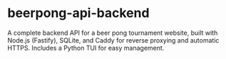 # beerpong-api-backend
A complete backend API for a beer pong tournament website, built with Node.js (Fastify), SQLite, and Caddy for reverse proxying and automatic HTTPS. Includes a Python TUI for easy management.
